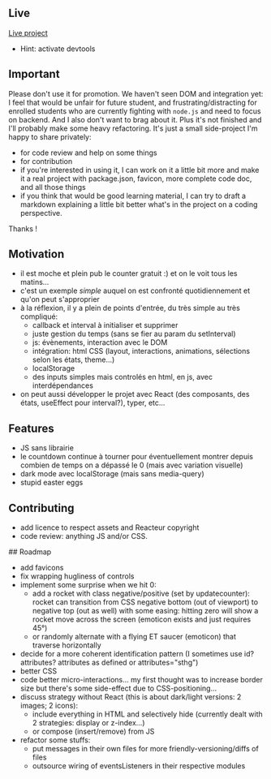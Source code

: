 ## Live

[Live project](https://c-marc.github.io/countdown-reacteur/)

- Hint: activate devtools

## Important

Please don't use it for promotion. We haven't seen DOM and integration yet: I feel that would be unfair for future student, and frustrating/distracting for enrolled students who are currently fighting with `node.js` and need to focus on backend. And I also don't want to brag about it. Plus it's not finished and I'll probably make some heavy refactoring. It's just a small side-project I'm happy to share privately:

- for code review and help on some things
- for contribution
- if you're interested in using it, I can work on it a little bit more and make it a real project with package.json, favicon, more complete code doc, and all those things
- if you think that would be good learning material, I can try to draft a markdown explaining a little bit better what's in the project on a coding perspective.

Thanks !

## Motivation

- il est moche et plein pub le counter gratuit :) et on le voit tous les matins...
- c'est un exemple _simple_ auquel on est confronté quotidiennement et qu'on peut s'approprier
- à la réflexion, il y a plein de points d'entrée, du très simple au très compliqué:
  - callback et interval à initialiser et supprimer
  - juste gestion du temps (sans se fier au param du setInterval)
  - js: évènements, interaction avec le DOM
  - intégration: html CSS (layout, interactions, animations, sélections selon les états, theme...)
  - localStorage
  - des inputs simples mais controlés en html, en js, avec interdépendances
- on peut aussi développer le projet avec React (des composants, des états, useEffect pour interval?), typer, etc...

## Features

- JS sans librairie
- le countdown continue à tourner pour éventuellement montrer depuis combien de temps on a dépassé le 0 (mais avec variation visuelle)
- dark mode avec localStorage (mais sans media-query)
- stupid easter eggs

## Contributing

- add licence to respect assets and Reacteur copyright
- code review: anything JS and/or CSS.

## Roadmap

- add favicons
- fix wrapping hugliness of controls
- implement some surprise when we hit 0:
  - add a rocket with class negative/positive (set by updatecounter): rocket can transition from CSS negative bottom (out of viewport) to negative top (out as well) with some easing: hitting zero will show a rocket move across the screen (emoticon exists and just requires 45°)
  - or randomly alternate with a flying ET saucer (emoticon) that traverse horizontally
- decide for a more coherent identification pattern (I sometimes use id? attributes? attributes as defined or attributes="sthg")
- better CSS
- code better micro-interactions... my first thought was to increase border size but there's some side-effect due to CSS-positioning...
- discuss strategy without React (this is about dark/light versions: 2 images; 2 icons):
  - include everything in HTML and selectively hide (currently dealt with 2 strategies: display or z-index...)
  - or compose (insert/remove) from JS
- refactor some stuffs:
  - put messages in their own files for more friendly-versioning/diffs of files
  - outsource wiring of eventsListeners in their respective modules
